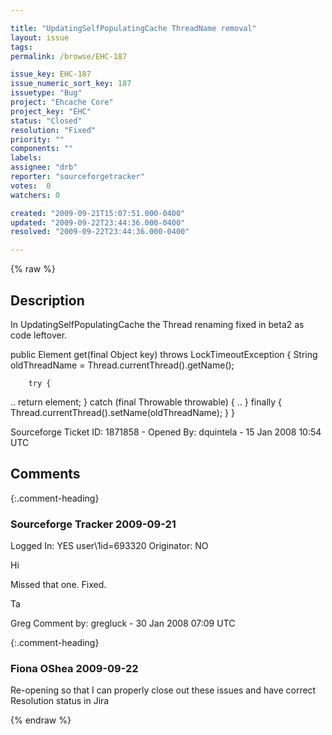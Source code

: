 ```yaml
---

title: "UpdatingSelfPopulatingCache ThreadName removal"
layout: issue
tags: 
permalink: /browse/EHC-187

issue_key: EHC-187
issue_numeric_sort_key: 187
issuetype: "Bug"
project: "Ehcache Core"
project_key: "EHC"
status: "Closed"
resolution: "Fixed"
priority: ""
components: ""
labels: 
assignee: "drb"
reporter: "sourceforgetracker"
votes:  0
watchers: 0

created: "2009-09-21T15:07:51.000-0400"
updated: "2009-09-22T23:44:36.000-0400"
resolved: "2009-09-22T23:44:36.000-0400"

---
```




{% raw %}



## Description

<div markdown="1" class="description">

In UpdatingSelfPopulatingCache 
the Thread renaming fixed in beta2
as code leftover.

public Element get(final Object key) throws LockTimeoutException {
        String oldThreadName = Thread.currentThread().getName();

        try {
..
            return element;
        } catch (final Throwable throwable) {
..        } finally {
            Thread.currentThread().setName(oldThreadName);
        }
    }

Sourceforge Ticket ID: 1871858 - Opened By: dquintela - 15 Jan 2008 10:54 UTC

</div>

## Comments


{:.comment-heading}
### **Sourceforge Tracker** <span class="date">2009-09-21</span>

<div markdown="1" class="comment">

Logged In: YES 
user\1id=693320
Originator: NO

Hi

Missed that one. Fixed.

Ta

Greg
Comment by: gregluck - 30 Jan 2008 07:09 UTC

</div>


{:.comment-heading}
### **Fiona OShea** <span class="date">2009-09-22</span>

<div markdown="1" class="comment">

Re-opening so that I can properly close out these issues and have correct Resolution status in Jira

</div>



{% endraw %}
